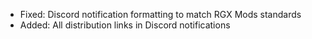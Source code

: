 - Fixed: Discord notification formatting to match RGX Mods standards
- Added: All distribution links in Discord notifications